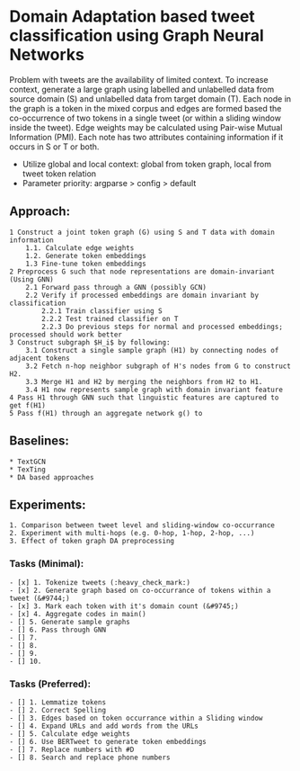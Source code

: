 # Domain Adaptation based tweet classification using Graph Neural Networks

Problem with tweets are the availability of limited context. To increase context, generate a large graph using labelled 
 and unlabelled data from source domain (S) and unlabelled data from target domain (T). Each node in the graph is a 
 token in the mixed corpus and edges are formed based the co-occurrence of two tokens in a single tweet (or within a 
 sliding window inside the tweet). Edge weights may be calculated using Pair-wise Mutual Information (PMI). Each note 
 has two attributes containing information if it occurs in S or T or both.
    
    
* Utilize global and local context: global from token graph, local from tweet token relation
* Parameter priority: argparse > config > default
    
## Approach:
    1 Construct a joint token graph (G) using S and T data with domain information
        1.1. Calculate edge weights
        1.2. Generate token embeddings
        1.3 Fine-tune token embeddings
    2 Preprocess G such that node representations are domain-invariant (Using GNN)
        2.1 Forward pass through a GNN (possibly GCN)
        2.2 Verify if processed embeddings are domain invariant by classification
            2.2.1 Train classifier using S
            2.2.2 Test trained classifier on T
            2.2.3 Do previous steps for normal and processed embeddings; processed should work better 
    3 Construct subgraph $H_i$ by following:
        3.1 Construct a single sample graph (H1) by connecting nodes of adjacent tokens
        3.2 Fetch n-hop neighbor subgraph of H's nodes from G to construct H2.
        3.3 Merge H1 and H2 by merging the neighbors from H2 to H1.
        3.4 H1 now represents sample graph with domain invariant feature
    4 Pass H1 through GNN such that linguistic features are captured to get f(H1)
    5 Pass f(H1) through an aggregate network g() to 

## Baselines:
    * TextGCN
    * TexTing
    * DA based approaches

## Experiments:
    1. Comparison between tweet level and sliding-window co-occurrance
    2. Experiment with multi-hops (e.g. 0-hop, 1-hop, 2-hop, ...)
    3. Effect of token graph DA preprocessing


### Tasks (Minimal):

    - [x] 1. Tokenize tweets (:heavy_check_mark:)
    - [x] 2. Generate graph based on co-occurrance of tokens within a tweet (&#9744;)
    - [x] 3. Mark each token with it's domain count (&#9745;)
    - [x] 4. Aggregate codes in main()
    - [] 5. Generate sample graphs 
    - [] 6. Pass through GNN
    - [] 7. 
    - [] 8. 
    - [] 9. 
    - [] 10. 

### Tasks (Preferred):

    - [] 1. Lemmatize tokens
    - [] 2. Correct Spelling
    - [] 3. Edges based on token occurrance within a Sliding window
    - [] 4. Expand URLs and add words from the URLs
    - [] 5. Calculate edge weights
    - [] 6. Use BERTweet to generate token embeddings
    - [] 7. Replace numbers with #D
    - [] 8. Search and replace phone numbers

